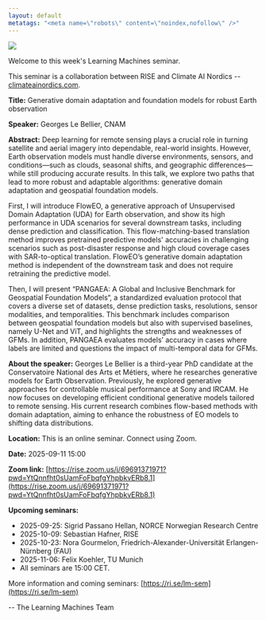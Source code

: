 ```yaml
---
layout: default
metatags: "<meta name=\"robots\" content=\"noindex,nofollow\" />"
---
```

<img src="youtube-thumbnail-georges-le-bellier.jpg" />
 
Welcome to this week's Learning Machines seminar.

This seminar is a collaboration between RISE and Climate AI Nordics -- [climateainordics.com](https://climateainordics.com/).

**Title:** Generative domain adaptation and foundation models for robust Earth observation

**Speaker:** Georges Le Bellier, CNAM

**Abstract:** Deep learning for remote sensing plays a crucial role in turning satellite and aerial imagery into dependable, real-world insights. However, Earth observation models must handle diverse environments, sensors, and conditions—such as clouds, seasonal shifts, and geographic differences—while still producing accurate results. In this talk, we explore two paths that lead to more robust and adaptable algorithms: generative domain adaptation and geospatial foundation models.

First, I will introduce FlowEO, a generative approach of Unsupervised Domain Adaptation (UDA) for Earth observation, and show its high performance in UDA scenarios for several downstream tasks, including dense prediction and classification. This flow-matching-based translation method improves pretrained predictive models&#x27; accuracies in challenging scenarios such as post-disaster response and high cloud coverage cases with SAR-to-optical translation. FlowEO’s generative domain adaptation method is independent of the downstream task and does not require retraining the predictive model.

Then, I will present “PANGAEA: A Global and Inclusive Benchmark for Geospatial Foundation Models“, a standardized evaluation protocol that covers a diverse set of datasets, dense prediction tasks, resolutions, sensor modalities, and temporalities. This benchmark includes comparison between geospatial foundation models but also with supervised baselines, namely U-Net and ViT, and highlights the strengths and weaknesses of GFMs. In addition, PANGAEA evaluates models’ accuracy in cases where labels are limited and questions the impact of multi-temporal data for GFMs.

**About the speaker:** Georges Le Bellier is a third-year PhD candidate at the Conservatoire National des Arts et Métiers, where he researches generative models for Earth Observation. Previously, he explored generative approaches for controllable musical performance at Sony and IRCAM. He now focuses on developing efficient conditional generative models tailored to remote sensing. His current research combines flow-based methods with domain adaptation, aiming to enhance the robustness of EO models to shifting data distributions.

**Location:** This is an online seminar. Connect using Zoom.

**Date:** 2025-09-11 15:00

**Zoom link:** [https://rise.zoom.us/j/69691371971?pwd=YtQnnfht0sUamFoFbqfgYhpbkvERb8.1](https://rise.zoom.us/j/69691371971?pwd=YtQnnfht0sUamFoFbqfgYhpbkvERb8.1)

**Upcoming seminars:**

* 2025-09-25: Sigrid Passano Hellan, NORCE Norwegian Research Centre
* 2025-10-09: Sebastian Hafner, RISE
* 2025-10-23: Nora Gourmelon, Friedrich-Alexander-Universität Erlangen-Nürnberg (FAU)
* 2025-11-06: Felix Koehler, TU Munich
* All seminars are 15:00 CET.

More information and coming seminars: [https://ri.se/lm-sem](https://ri.se/lm-sem)

-- The Learning Machines Team

